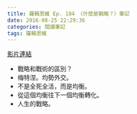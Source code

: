 ```yaml
---
title: 羅輯思維 Ep. 184 〈什麼是戰略？〉筆記
date: 2016-08-25 22:29:36
categories: 閱讀筆記
tags: 羅輯思維
---
```


[影片連結](http://v.youku.com/v_show/id_XMTY5OTQxMDQ4MA)

- 戰略和戰術的區別？
- 梅特涅。均勢外交。
- 不是全死全活，而是均衡。
- 從這個均衡往下一個均衡轉化。
- 人生的戰略。
